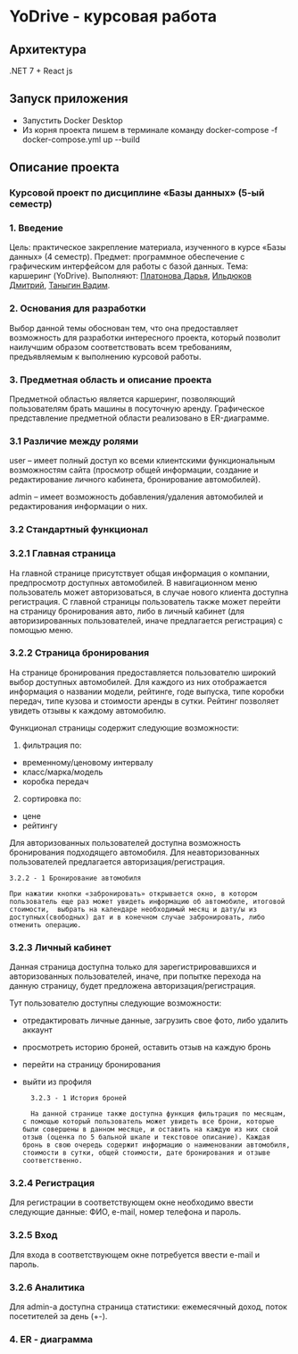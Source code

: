 # YoDrive - курсовая работа

## Архитектура

.NET 7 + React js

## Запуск приложения

- Запустить Docker Desktop
- Из корня проекта пишем в терминале команду docker-compose -f docker-compose.yml up --build

## Описание проекта

### Курсовой проект по дисциплине «Базы данных» (5-ый семестр)

### 1. Введение

Цель: практическое закрепление материала, изученного в курсе «Базы данных» (4 семестр).
Предмет: программное обеспечение с графическим интерфейсом для работы с базой данных.
Тема: каршеринг (YoDrive).
Выполняют: [Платонова Дарья](https://github.com/valjetaA), [Ильдюков Дмитрий](https://github.com/DmitryIldyukov), [Таныгин Вадим](https://github.com/tanyginvv).

### 2. Основания для разработки

Выбор данной темы обоснован тем, что она предоставляет возможность для разработки интересного проекта, который позволит наилучшим образом соответствовать всем требованиям, предъявляемым к выполнению курсовой работы.

### 3. Предметная область и описание проекта

Предметной областью является каршеринг, позволяющий пользователям брать машины в посуточную аренду. Графическое представление предметной области реализовано в ER-диаграмме.

### 3.1 Различие между ролями

user – имеет полный доступ ко всеми клиентскими функциональным возможностям сайта (просмотр общей информации, создание и редактирование личного кабинета, бронирование автомобилей).

admin – имеет возможность добавления/удаления автомобилей и редактирования информации о них.

### 3.2 Стандартный функционал

### 3.2.1 Главная страница

На главной странице присутствует общая информация о компании, предпросмотр доступных автомобилей. В навигационном меню пользователь может авторизоваться, в случае нового клиента доступна регистрация. С главной страницы пользователь также может перейти на страницу бронирования авто, либо в личный кабинет (для авторизированных пользователей, иначе предлагается регистрация) с помощью меню.

### 3.2.2 Страница бронирования

На странице бронирования предоставляется пользователю широкий выбор доступных автомобилей. Для каждого из них отображается информация о названии модели, рейтинге, годе выпуска, типе коробки передач, типе кузова и стоимости аренды в сутки. Рейтинг позволяет увидеть отзывы к каждому автомобилю.

Функционал страницы содержит следующие возможности:
1) фильтрация по:
- временному/ценовому интервалу
- класс/марка/модель
- коробка передач
2) сортировка по:
- цене
- рейтингу

Для авторизованных пользователей доступна возможность бронирования подходящего автомобиля. Для неавторизованных пользователей предлагается авторизация/регистрация.

    3.2.2 - 1 Бронирование автомобиля
	
	При нажатии кнопки «забронировать» открывается окно, в котором пользователь еще раз может увидеть информацию об автомобиле, итоговой стоимости,  выбрать на календаре необходимый месяц и дату/ы из доступных(свободных) дат и в конечном случае забронировать, либо отменить операцию.

### 3.2.3 Личный кабинет

Данная страница доступна только для зарегистрировавшихся и авторизованных пользователей, иначе, при попытке перехода на данную страницу, будет предложена авторизация/регистрация.

Тут пользователю доступны следующие возможности:
- отредактировать личные данные, загрузить свое фото, либо удалить аккаунт
- просмотреть историю броней, оставить отзыв на каждую бронь
- перейти на страницу бронирования
- выйти из профиля


    	3.2.3 - 1 История броней

    	На данной странице также доступна функция фильтрация по месяцам, с помощью который пользователь может увидеть все брони, которые были совершены в данном месяце, и оставить на каждую из них свой отзыв (оценка по 5 бальной шкале и текстовое описание). Каждая бронь в свою очередь содержит информацию о наименовании автомобиля, стоимости в сутки, общей стоимости, дате бронирования и отзыве соответственно.

### 3.2.4 Регистрация

Для регистрации в соответствующем окне необходимо ввести следующие данные: ФИО, e-mail, номер телефона и пароль.



### 3.2.5 Вход

Для входа в соответствующем окне потребуется ввести e-mail и пароль.

### 3.2.6 Аналитика

Для admin-а доступна страница статистики: ежемесячный доход, поток посетителей за день (+-).


### 4. ER - диаграмма 

